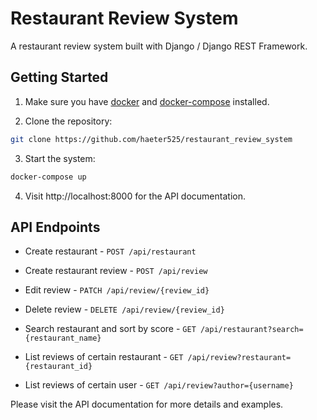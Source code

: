 # Restaurant Review System

A restaurant review system built with Django / Django REST Framework.

## Getting Started

1. Make sure you have [docker](https://docs.docker.com/get-docker/) and [docker-compose](https://docs.docker.com/compose/install/) installed.

2. Clone the repository:
```bash
git clone https://github.com/haeter525/restaurant_review_system
```

3. Start the system:
```bash
docker-compose up
```

4. Visit http://localhost:8000 for the API documentation.


## API Endpoints

+ Create restaurant - `POST /api/restaurant`

+ Create restaurant review -  `POST /api/review`

+ Edit review - `PATCH /api/review/{review_id}`

+ Delete review - `DELETE /api/review/{review_id}`

+ Search restaurant and sort by score - `GET /api/restaurant?search={restaurant_name}`

+ List reviews of certain restaurant - `GET /api/review?restaurant={restaurant_id}`

+ List reviews of certain user - `GET /api/review?author={username}`

Please visit the API documentation for more details and examples.
